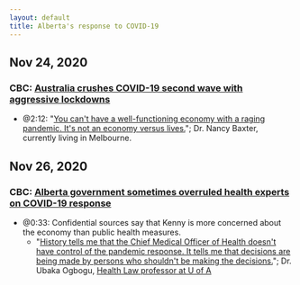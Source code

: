 ```yaml
---
layout: default
title: Alberta's response to COVID-19
---
```


## Nov 24, 2020
### CBC: [Australia crushes COVID-19 second wave with aggressive lockdowns](https://youtu.be/9sFNjlHwYis)
- @2:12: "[You can't have a well-functioning economy with a raging pandemic. It's not an economy versus lives.](https://youtu.be/9sFNjlHwYis?t=132)"; Dr. Nancy Baxter, currently living in Melbourne.

## Nov 26, 2020
### CBC: [Alberta government sometimes overruled health experts on COVID-19 response](https://youtu.be/gbh4UfGBtQs)
- @0:33: Confidential sources say that Kenny is more concerned about the economy than public health measures.
  - "[History tells me that the Chief Medical Officer of Health doesn't have control of the pandemic response. It tells me that decisions are being made by persons who shouldn't be making the decisions.](https://youtu.be/gbh4UfGBtQs?t=33)"; Dr. Ubaka Ogbogu, [Health Law professor at U of A](https://www.ualberta.ca/law/faculty-and-research/health-law-institute/people/ubakaogbogu.html)